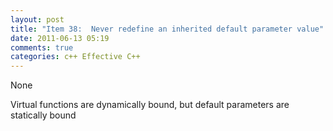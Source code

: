 ```yaml
---
layout: post
title: "Item 38:  Never redefine an inherited default parameter value"
date: 2011-06-13 05:19
comments: true
categories: c++ Effective C++
---
```


None


Virtual functions are dynamically bound, but default parameters are statically bound

